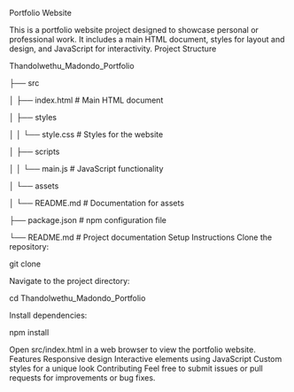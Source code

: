 Portfolio Website


This is a portfolio website project designed to showcase personal or professional work. It includes a main HTML document, styles for layout and design, and JavaScript for interactivity.
Project Structure

Thandolwethu_Madondo_Portfolio

├── src

│   ├── index.html        # Main HTML document

│   ├── styles

│   │   └── style.css     # Styles for the website

│   ├── scripts

│   │   └── main.js       # JavaScript functionality

│   └── assets

│       └── README.md     # Documentation for assets

├── package.json          # npm configuration file

└── README.md             # Project documentation
Setup Instructions
Clone the repository:

git clone <repository-url>

Navigate to the project directory:

cd Thandolwethu_Madondo_Portfolio

Install dependencies:

npm install

Open src/index.html in a web browser to view the portfolio website.
Features
Responsive design
Interactive elements using JavaScript
Custom styles for a unique look
Contributing
Feel free to submit issues or pull requests for improvements or bug fixes.


